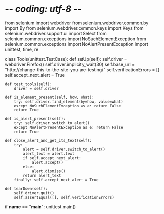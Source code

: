 # -*- coding: utf-8 -*-
from selenium import webdriver
from selenium.webdriver.common.by import By
from selenium.webdriver.common.keys import Keys
from selenium.webdriver.support.ui import Select
from selenium.common.exceptions import NoSuchElementException
from selenium.common.exceptions import NoAlertPresentException
import unittest, time, re

class Tools(unittest.TestCase):
    def setUp(self):
        self.driver = webdriver.Firefox()
        self.driver.implicitly_wait(30)
        self.base_url = "http://change-this-to-the-site-you-are-testing/"
        self.verificationErrors = []
        self.accept_next_alert = True
    
    def test_tools(self):
        driver = self.driver
    
    def is_element_present(self, how, what):
        try: self.driver.find_element(by=how, value=what)
        except NoSuchElementException as e: return False
        return True
    
    def is_alert_present(self):
        try: self.driver.switch_to_alert()
        except NoAlertPresentException as e: return False
        return True
    
    def close_alert_and_get_its_text(self):
        try:
            alert = self.driver.switch_to_alert()
            alert_text = alert.text
            if self.accept_next_alert:
                alert.accept()
            else:
                alert.dismiss()
            return alert_text
        finally: self.accept_next_alert = True
    
    def tearDown(self):
        self.driver.quit()
        self.assertEqual([], self.verificationErrors)

if __name__ == "__main__":
    unittest.main()
